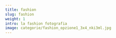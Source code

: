```yaml
---
title: fashion
slug: fashion
weight: 1
intro: la fashion fotografia
image: categorie/fashion_opzione1_3x4_nki3ml.jpg
---
```


